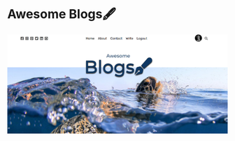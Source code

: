 # Awesome Blogs🖋️

<img src="https://github.com/bhavesh1129/Awesome-Blogs/blob/master/client/src/Preview.png" alt="Preview Img" />
